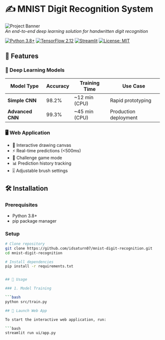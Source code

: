 # ✍️ MNIST Digit Recognition System

![Project Banner](sample_predictions.png)  
*An end-to-end deep learning solution for handwritten digit recognition*

[![Python 3.8+](https://img.shields.io/badge/python-3.8%2B-blue)](https://www.python.org/)
[![TensorFlow 2.12](https://img.shields.io/badge/TensorFlow-2.12-orange)](https://www.tensorflow.org/)
[![Streamlit](https://img.shields.io/badge/Streamlit-1.22-red)](https://streamlit.io/)
[![License: MIT](https://img.shields.io/badge/License-MIT-yellow.svg)](https://opensource.org/licenses/MIT)

## 🌟 Features

### 🧠 Deep Learning Models
| Model Type | Accuracy | Training Time | Use Case |
|------------|----------|---------------|----------|
| **Simple CNN** | 98.2% | ~12 min (CPU) | Rapid prototyping |
| **Advanced CNN** | 99.3% | ~45 min (CPU) | Production deployment |

### 🖥️ Web Application
- 🎨 Interactive drawing canvas
- ⚡ Real-time predictions (<500ms)
- 🎯 Challenge game mode
- 📊 Prediction history tracking
- 🎚️ Adjustable brush settings

## 🛠️ Installation

### Prerequisites
- Python 3.8+
- pip package manager

### Setup
```bash
# Clone repository
git clone https://github.com/idsaturn07/mnist-digit-recognition.git
cd mnist-digit-recognition

# Install dependencies
pip install -r requirements.txt


## 🚀 Usage

### 1. Model Training

```bash
python src/train.py

## 🚀 Launch Web App

To start the interactive web application, run:

```bash
streamlit run ui/app.py
